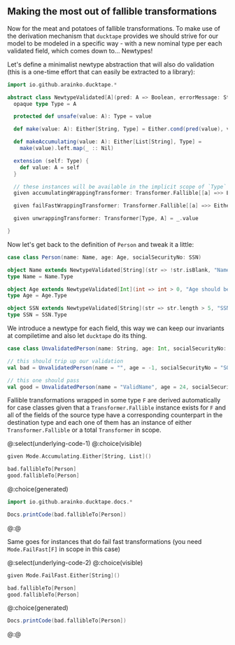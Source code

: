 
## Making the most out of fallible transformations

Now for the meat and potatoes of fallible transformations. To make use of the derivation mechanism that `ducktape` provides we should strive for our model to be modeled in a specific way - with a new nominal type per each validated field, which comes down to... Newtypes!

Let's define a minimalist newtype abstraction that will also do validation (this is a one-time effort that can easily be extracted to a library):

```scala mdoc
import io.github.arainko.ducktape.*

abstract class NewtypeValidated[A](pred: A => Boolean, errorMessage: String) {
  opaque type Type = A

  protected def unsafe(value: A): Type = value

  def make(value: A): Either[String, Type] = Either.cond(pred(value), value, errorMessage)

  def makeAccumulating(value: A): Either[List[String], Type] =
    make(value).left.map(_ :: Nil)

  extension (self: Type) {
    def value: A = self
  }

  // these instances will be available in the implicit scope of `Type` (that is, our newtype)
  given accumulatingWrappingTransformer: Transformer.Fallible[[a] =>> Either[List[String], a], A, Type] = makeAccumulating(_)

  given failFastWrappingTransformer: Transformer.Fallible[[a] =>> Either[String, a], A, Type] = make(_)

  given unwrappingTransformer: Transformer[Type, A] = _.value

}
```

Now let's get back to the definition of `Person` and tweak it a little:

```scala mdoc:nest
case class Person(name: Name, age: Age, socialSecurityNo: SSN)

object Name extends NewtypeValidated[String](str => !str.isBlank, "Name should not be blank!")
type Name = Name.Type

object Age extends NewtypeValidated[Int](int => int > 0, "Age should be positive!")
type Age = Age.Type

object SSN extends NewtypeValidated[String](str => str.length > 5, "SSN should be longer than 5!")
type SSN = SSN.Type
```

We introduce a newtype for each field, this way we can keep our invariants at compiletime and also let `ducktape` do its thing.

```scala mdoc:silent
case class UnvalidatedPerson(name: String, age: Int, socialSecurityNo: String)

// this should trip up our validation
val bad = UnvalidatedPerson(name = "", age = -1, socialSecurityNo = "SOCIALNO")

// this one should pass
val good = UnvalidatedPerson(name = "ValidName", age = 24, socialSecurityNo = "SOCIALNO")
```

Fallible transformations wrapped in some type `F` are derived automatically for case classes given that a `Transformer.Fallible` instance exists for `F` and all of the fields of the source type have a corresponding counterpart in the destination type and each one of them has an instance of either `Transformer.Fallible` or a total `Transformer` in scope.

@:select(underlying-code-1)
@:choice(visible)
```scala mdoc
given Mode.Accumulating.Either[String, List]()

bad.fallibleTo[Person]
good.fallibleTo[Person]
```
@:choice(generated)
```scala mdoc:passthrough
import io.github.arainko.ducktape.docs.*

Docs.printCode(bad.fallibleTo[Person])
``` 
@:@

Same goes for instances that do fail fast transformations (you need `Mode.FailFast[F]` in scope in this case)

@:select(underlying-code-2)
@:choice(visible)
```scala mdoc:nest
given Mode.FailFast.Either[String]()

bad.fallibleTo[Person]
good.fallibleTo[Person]
```
@:choice(generated)
```scala mdoc:passthrough
Docs.printCode(bad.fallibleTo[Person])
```
@:@
